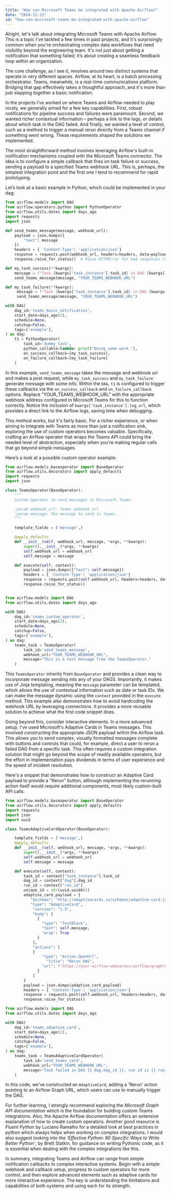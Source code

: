 ```yaml
---
title: "How can Microsoft Teams be integrated with Apache Airflow?"
date: "2024-12-23"
id: "how-can-microsoft-teams-be-integrated-with-apache-airflow"
---
```


Alright, let's talk about integrating Microsoft Teams with Apache Airflow. This is a topic I’ve tackled a few times in past projects, and it's surprisingly common when you're orchestrating complex data workflows that need visibility beyond the engineering team. It's not just about getting a notification that something failed; it’s about creating a seamless feedback loop within an organization.

The core challenge, as I see it, revolves around two distinct systems that operate in very different spaces. Airflow, at its heart, is a batch processing orchestrator. Teams, meanwhile, is a real-time communications platform. Bridging that gap effectively takes a thoughtful approach, and it's more than just slapping together a basic notification.

In the projects I’ve worked on where Teams and Airflow needed to play nicely, we generally aimed for a few key capabilities. First, robust notifications for pipeline success and failures were paramount. Second, we wanted richer contextual information – perhaps a link to the logs, or details about which task in the DAG failed. And finally, we wanted a level of control, such as a method to trigger a manual rerun directly from a Teams channel if something went wrong. These requirements shaped the solutions we implemented.

The most straightforward method involves leveraging Airflow's built-in notification mechanisms coupled with the Microsoft Teams connector. The idea is to configure a simple callback that fires on task failure or success, sending a payload to a specified Teams webhook URL. This is, perhaps, the simplest integration point and the first one I tend to recommend for rapid prototyping.

Let’s look at a basic example in Python, which could be implemented in your dag:

```python
from airflow.models import DAG
from airflow.operators.python import PythonOperator
from airflow.utils.dates import days_ago
import requests
import json

def send_teams_message(message, webhook_url):
    payload = json.dumps({
        "text": message
    })
    headers = { 'Content-Type': 'application/json'}
    response = requests.post(webhook_url, headers=headers, data=payload)
    response.raise_for_status()  # Raise HTTPError for bad responses (4xx or 5xx)

def my_task_success(**kwargs):
    message = f"Task {kwargs['task_instance'].task_id} in DAG {kwargs['dag'].dag_id} succeeded."
    send_teams_message(message, "YOUR_TEAMS_WEBHOOK_URL")

def my_task_failure(**kwargs):
     message = f"Task {kwargs['task_instance'].task_id} in DAG {kwargs['dag'].dag_id} failed. See logs: {kwargs['task_instance'].log_url}"
     send_teams_message(message, "YOUR_TEAMS_WEBHOOK_URL")

with DAG(
    dag_id='teams_basic_notification',
    start_date=days_ago(2),
    schedule=None,
    catchup=False,
    tags=['example'],
) as dag:
    t1 = PythonOperator(
        task_id='dummy_task',
        python_callable=lambda: print("Doing some work."),
        on_success_callback=[my_task_success],
        on_failure_callback=[my_task_failure]
    )

```

In this example, `send_teams_message` takes the message and webhook url and makes a post request, while `my_task_success` and `my_task_failure` generate message with some info. Within the `DAG`, `t1` is configured to trigger these callbacks via the `on_success_callback` and `on_failure_callback` options. Replace "YOUR_TEAMS_WEBHOOK_URL" with the appropriate webhook address configured in Microsoft Teams for this to function correctly. Notice the inclusion of `kwargs['task_instance'].log_url`, which provides a direct link to the Airflow logs, saving time when debugging.

This method works, but it's fairly basic. For a richer experience, or when aiming to integrate with Teams as more than just a notification sink, exploring the use of custom operators becomes valuable. Specifically, crafting an Airflow operator that wraps the Teams API could bring the needed level of abstraction, especially when you're making regular calls that go beyond simple messages.

Here’s a look at a possible custom operator example:

```python
from airflow.models.baseoperator import BaseOperator
from airflow.utils.decorators import apply_defaults
import requests
import json

class TeamsOperator(BaseOperator):
    """
    Custom operator to send messages to Microsoft Teams.

    :param webhook_url: Teams webhook url
    :param message: The message to send to teams.
    """

    template_fields = ('message',)

    @apply_defaults
    def __init__(self, webhook_url, message, *args, **kwargs):
        super().__init__(*args, **kwargs)
        self.webhook_url = webhook_url
        self.message = message

    def execute(self, context):
        payload = json.dumps({"text": self.message})
        headers = { 'Content-Type': 'application/json'}
        response = requests.post(self.webhook_url, headers=headers, data=payload)
        response.raise_for_status()


from airflow.models import DAG
from airflow.utils.dates import days_ago

with DAG(
    dag_id='teams_custom_operator',
    start_date=days_ago(2),
    schedule=None,
    catchup=False,
    tags=['example'],
) as dag:
    teams_task = TeamsOperator(
        task_id='send_teams_message',
        webhook_url="YOUR_TEAMS_WEBHOOK_URL",
        message="This is a test message from the TeamsOperator."
    )
```

This `TeamsOperator` inherits from `BaseOperator` and provides a clean way to incorporate message sending into any of your DAGS. Importantly, it makes use of Jinja templating, meaning the `message` parameter can be templated, which allows the use of contextual information such as date or task IDs. We can make the message dynamic using the `context` provided in the `execute` method. This example also demonstrates how to avoid hardcoding the webhook URL by leveraging connections. It provides a more reusable solution to achieve what the first code snippet does.

Going beyond this, consider interactive elements. In a more advanced setup, I've used Microsoft's Adaptive Cards in Teams messages. This involved constructing the appropriate JSON payload within the Airflow task. This allows you to send complex, visually formatted messages complete with buttons and controls that could, for example, direct a user to rerun a failed DAG from a specific task. This often requires a custom integration solution that might go beyond the scope of readily available operators, but the effort in implementation pays dividends in terms of user experience and the speed of incident resolution.

Here's a snippet that demonstrates how to construct an Adaptive Card payload to provide a "Rerun" button, although implementing the rerunning action itself would require additional components, most likely custom-built API calls:

```python
from airflow.models.baseoperator import BaseOperator
from airflow.utils.decorators import apply_defaults
import requests
import json
import uuid

class TeamsAdaptiveCardOperator(BaseOperator):

    template_fields = ('message',)
    @apply_defaults
    def __init__(self, webhook_url, message, *args, **kwargs):
        super().__init__(*args, **kwargs)
        self.webhook_url = webhook_url
        self.message = message

    def execute(self, context):
        task_id = context["task_instance"].task_id
        dag_id = context["dag"].dag_id
        run_id = context["run_id"]
        unique_id = str(uuid.uuid4())
        adaptive_card_payload = {
           "$schema": "http://adaptivecards.io/schemas/adaptive-card.json",
           "type": "AdaptiveCard",
            "version": "1.5",
            "body": [
              {
                "type": "TextBlock",
                "text": self.message,
                "wrap": True
              }
            ],
            "actions": [
            {
                "type": "Action.OpenUrl",
                  "title": "Rerun DAG",
                "url": f"https://your-airflow-webserver/airflow/graph?dag_id={dag_id}&run_id={run_id}"
              }
            ]
        }
        payload = json.dumps(adaptive_card_payload)
        headers = { 'Content-Type': 'application/json'}
        response = requests.post(self.webhook_url, headers=headers, data=payload)
        response.raise_for_status()

from airflow.models import DAG
from airflow.utils.dates import days_ago

with DAG(
    dag_id='teams_adaptive_card',
    start_date=days_ago(2),
    schedule=None,
    catchup=False,
    tags=['example'],
) as dag:
    teams_task = TeamsAdaptiveCardOperator(
        task_id='send_teams_card',
        webhook_url="YOUR_TEAMS_WEBHOOK_URL",
        message="Task failed in DAG {{ dag.dag_id }}, run id is {{ run_id }}."
    )
```

In this code, we've constructed an `AdaptiveCard`, adding a 'Rerun' action pointing to an Airflow Graph URL, which users can use to manually trigger the DAG.

For further learning, I strongly recommend exploring the *Microsoft Graph API documentation* which is the foundation for building custom Teams integrations. Also, the Apache Airflow documentation offers an extensive explanation of how to create custom operators. Another good resource is *Fluent Python* by Luciano Ramalho for a detailed look at best practices in python which always helps when working on complex integrations. I would also suggest looking into the *'Effective Python: 90 Specific Ways to Write Better Python'*, by Brett Slatkin, for guidance on writing Pythonic code, as it is essential when dealing with the complex integrations like this.

In summary, integrating Teams and Airflow can range from simple notification callbacks to complex interactive systems. Begin with a simple webhook and callback setup, progress to custom operators for more control, and then explore advanced elements such as adaptive cards for more interactive experience. The key is understanding the limitations and capabilities of both systems and using each for its strength.
